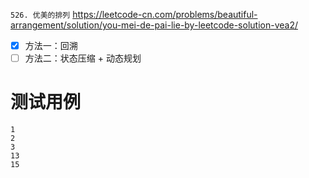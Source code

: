 
`526. 优美的排列` https://leetcode-cn.com/problems/beautiful-arrangement/solution/you-mei-de-pai-lie-by-leetcode-solution-vea2/
- [x] 方法一：回溯
- [ ] 方法二：状态压缩 + 动态规划

# 测试用例

```
1
2
3
13
15
```
